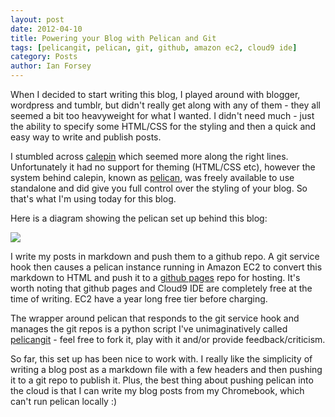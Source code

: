 ```yaml
---
layout: post
date: 2012-04-10
title: Powering your Blog with Pelican and Git
tags: [pelicangit, pelican, git, github, amazon ec2, cloud9 ide]
category: Posts
author: Ian Forsey
---
```


When I decided to start writing this blog, I played around with blogger, wordpress and tumblr, but didn't really get along with any of them - they all seemed a bit too heavyweight for what I wanted. I didn't need much - just the ability to specify some HTML/CSS for the styling and then a quick and easy way to write and publish posts.

I stumbled across [calepin](http://calepin.co/) which seemed more along the right lines. Unfortunately it had no support for theming (HTML/CSS etc), however the system behind calepin, known as [pelican](http://pelican.notmyidea.org/), was freely available to use standalone and did give you full control over the styling of your blog. So that's what I'm using today for this blog.

Here is a diagram showing the pelican set up behind this blog:

<div class="central-section">
    <img src="http://lh4.googleusercontent.com/-KPeKZ92FhaE/T4IeoedMY_I/AAAAAAAACXE/fSpxiJ_iCwE/s876/PelicanGit.png" />
</div>

I write my posts in markdown and push them to a github repo. A git service hook then causes a pelican instance running in Amazon EC2 to convert this markdown to HTML and push it to a [github pages](http://pages.github.com/) repo for hosting. It's worth noting that github pages and Cloud9 IDE are completely free at the time of writing. EC2 have a year long free tier before charging.  

The wrapper around pelican that responds to the git service hook and manages the git repos is a python script I've unimaginatively called [pelicangit](https://github.com/theon/pelicangit) - feel free to fork it, play with it and/or provide feedback/criticism. 

So far, this set up has been nice to work with. I really like the simplicity of writing a blog post as a markdown file with a few headers and then pushing it to a git repo to publish it. Plus, the best thing about pushing pelican into the cloud is that I can write my blog posts from my Chromebook, which can't run pelican locally :)